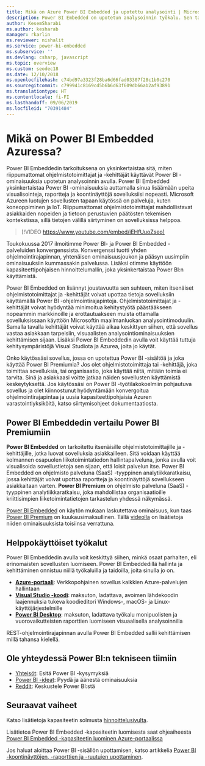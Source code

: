 ```yaml
---
title: Mikä on Azure Power BI Embedded ja upotettu analysointi | Microsoft Docs
description: Power BI Embedded on upotetun analysoinnin työkalu. Sen tarkoituksena on yksinkertaistaa sitä, miten riippumattomat ohjelmistotoimittajat ja -kehittäjät käyttävät Power BI -ominaisuuksia auttamalla heitä lisäämään sovelluksiin nopeasti upeita visualisointeja, raportteja ja koontinäyttöjä. Lue, miten käyttää upotetun analysoinnin ohjelmistoa, upotetun analysoinnin työkaluja tai upotetun liiketoimintatiedon hallinnan työkaluja Power BI Embeddin avulla.
author: KesemSharabi
ms.author: kesharab
manager: rkarlin
ms.reviewer: nishalit
ms.service: power-bi-embedded
ms.subservice: ''
ms.devlang: csharp, javascript
ms.topic: overview
ms.custom: seodec18
ms.date: 12/10/2018
ms.openlocfilehash: c74bd97a3323f28ba6d66fad03307f28c1b0c270
ms.sourcegitcommit: c799941c8169cd5b6b6d63f609db66ab2af93891
ms.translationtype: HT
ms.contentlocale: fi-FI
ms.lasthandoff: 09/06/2019
ms.locfileid: "70391484"
---
```

# <a name="what-is-power-bi-embedded-in-azure"></a>Mikä on Power BI Embedded Azuressa?

Power BI Embeddedin tarkoituksena on yksinkertaistaa sitä, miten riippumattomat ohjelmistotoimittajat ja -kehittäjät käyttävät Power BI -ominaisuuksia upotetun analysoinnin avulla. Power BI Embedded yksinkertaistaa Power BI -ominaisuuksia auttamalla sinua lisäämään upeita visualisointeja, raportteja ja koontinäyttöjä sovelluksiisi nopeasti. Microsoft Azureen luotujen sovellusten tapaan käytössä on palveluja, kuten koneoppiminen ja IoT. Riippumattomat ohjelmistotoimittajat mahdollistavat asiakkaiden nopeiden ja tietoon perustuvien päätösten tekemisen kontekstissa, sillä tietojen välillä siirtyminen on sovelluksissa helppoa.

> [!VIDEO https://www.youtube.com/embed/iEHfUuoZseo]

Toukokuussa 2017 ilmoitimme Power BI- ja Power BI Embedded -palveluiden konvergenssista. Konvergenssi tuotti yhden ohjelmointirajapinnan, yhtenäisen ominaisuusjoukon ja pääsyn uusimpiin ominaisuuksiin kummassakin palvelussa. Lisäksi otimme käyttöön kapasiteettipohjaisen hinnoittelumallin, joka yksinkertaistaa Power BI:n käyttämistä.

Power BI Embedded on lisännyt joustavuutta sen suhteen, miten itsenäiset ohjelmistotoimittajat ja -kehittäjät voivat upottaa tietoja sovelluksiin käyttämällä Power BI -ohjelmointirajapintoja. Ohjelmistotoimittajat ja -kehittäjät voivat hyödyntää minimoitua kehitystyötä päästääkseen nopeammin markkinoille ja erottautuakseen muista ottamalla sovelluksissaan käyttöön Microsoftin maailmanluokan analysointimoduulin. Samalla tavalla kehittäjät voivat käyttää aikaa keskittyen siihen, että sovellus vastaa asiakkaan tarpeisiin, visuaalisten analysointiominaisuuksien kehittämisen sijaan. Lisäksi Power BI Embeddedin avulla voit käyttää tuttuja kehitysympäristöjä Visual Studiota ja Azurea, joita jo käytät.

Onko käytössäsi sovellus, jossa on upotettua Power BI -sisältöä ja joka käyttää Power BI Premiumia? Jos olet ohjelmistotoimittaja tai -kehittäjä, joka toimittaa sovelluksia, tai organisaatio, joka käyttää niitä, mitään toimia ei tarvita. Sinä ja asiakkaasi voitte jatkaa näiden sovellusten käyttämistä keskeytyksettä. Jos käytössäsi on Power BI -työtilakokoelmiin pohjautuva sovellus ja olet kiinnostunut hyödyntämään konvergoitua ohjelmointirajapintaa ja uusia kapasiteettipohjaisia Azuren varastointiyksiköitä, katso siirtymisohjeet dokumentaatiosta.

## <a name="comparing-power-bi-embedded-with-power-bi-premium"></a>Power BI Embeddedin vertailu Power BI Premiumiin

**Power BI Embedded** on tarkoitettu itsenäisille ohjelmistotoimittajille ja -kehittäjille, jotka luovat sovelluksia asiakkailleen. Sitä voidaan käyttää kolmannen osapuolen liiketoimintatiedon hallintapalveluna, jonka avulla voit visualisoida sovellustietoja sen sijaan, että loisit palvelun itse. Power BI Embedded on ohjelmisto palveluna (SaaS) -tyyppinen analytiikkaratkaisu, jossa kehittäjät voivat upottaa raportteja ja koontinäyttöjä sovellukseen asiakkaitaan varten. **Power BI Premium** on ohjelmisto palveluna (SaaS) -tyyppinen analytiikkaratkaisu, joka mahdollistaa organisaatioille kriittisimpien liiketoimintatietojen tarkastelun yhdessä näkymässä. 

[Power BI Embedded](https://azure.microsoft.com/pricing/details/power-bi-embedded/) on käytön mukaan laskutettava ominaisuus, kun taas [Power BI Premium](https://powerbi.microsoft.com/calculator/) on kuukausimaksullinen. Tällä [videolla](https://www.youtube.com/watch?v=0y2oJikC6Xc&t=0s&list=PLv2BtOtLblH1dQPV49Ni12olDcUoW-GEl&index=3) on lisätietoja niiden ominaisuuksista toisiinsa verrattuna.

## <a name="easy-to-use-tools"></a>Helppokäyttöiset työkalut

Power BI Embeddedin avulla voit keskittyä siihen, minkä osaat parhaiten, eli erinomaisten sovellusten luomiseen. Power BI Embeddedillä hallinta ja kehittäminen onnistuu niillä työkaluilla ja taidoilla, joita sinulla jo on.

* [**Azure-portaali**](https://portal.azure.com/): Verkkopohjainen sovellus kaikkien Azure-palvelujen hallintaan
* [**Visual Studio -koodi**](https://code.visualstudio.com/docs): maksuton, ladattava, avoimen lähdekoodin laajennuksia tukeva koodieditori Windows-, macOS- ja Linux-käyttöjärjestelmille
* [**Power BI Desktop**](https://powerbi.microsoft.com/desktop/): maksuton, ladattava työkalu monipuolisten ja vuorovaikutteisten raporttien luomiseen visuaalisella analysoinnilla

REST-ohjelmointirajapinnan avulla Power BI Embedded sallii kehittämisen millä tahansa kielellä.

## <a name="engage-with-the-power-bi-engineering-team"></a>Ole yhteydessä Power BI:n tekniseen tiimiin

* [Yhteisöt](https://community.powerbi.com/): Esitä Power BI -kysymyksiä
* [Power BI -ideat](https://ideas.powerbi.com): Pyydä ja äänestä ominaisuuksia
* [Reddit](https://www.reddit.com/r/PowerBI/): Keskustele Power BI:stä

## <a name="next-steps"></a>Seuraavat vaiheet

Katso lisätietoja kapasiteetin solmusta [hinnoittelusivulta](https://azure.microsoft.com/pricing/details/power-bi-embedded/).

Lisätietoa Power BI Embedded ‑kapasiteetin luomisesta saat ohjeaiheesta [Power BI Embedded -kapasiteetin luominen Azure-portaalissa](azure-pbie-create-capacity.md)

Jos haluat aloittaa Power BI -sisällön upottamisen, katso artikkelia [Power BI -koontinäyttöjen, -raporttien ja -ruutujen upottaminen](https://powerbi.microsoft.com/documentation/powerbi-developer-embedding-content/).
